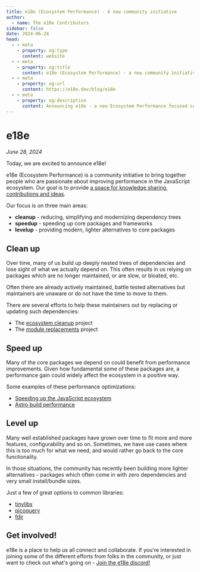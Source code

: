 ```yaml
---
title: e18e (Ecosystem Performance) - A new community initiative
author:
  - name: The e18e Contributors
sidebar: false
date: 2024-06-28
head:
  - - meta
    - property: og:type
      content: website
  - - meta
    - property: og:title
      content: e18e (Ecosystem Performance) - a new community initiative
  - - meta
    - property: og:url
      content: https://e18e.dev/blog/e18e
  - - meta
    - property: og:description
      content: Announcing e18e - a new Ecosystem Performance focused community to connect and collaborate.
---
```


# e18e

_June 28, 2024_

Today, we are excited to announce e18e!

e18e (Ecosystem Performance) is a community initiative to bring together people who are passionate
about improving performance in the JavaScript ecosystem. Our goal is to provide
[a space for knowledge sharing, contributions and ideas](https://chat.e18e.dev).

Our focus is on three main areas:

- **cleanup** - reducing, simplifying and modernizing dependency trees
- **speedup** - speeding up core packages and frameworks
- **levelup** - providing modern, lighter alternatives to core packages

## Clean up

Over time, many of us build up deeply nested trees of dependencies and lose
sight of what we actually depend on. This often results in us relying on
packages which are no longer maintained, or are slow, or bloated, etc.

Often there are already actively maintained, battle tested alternatives but
maintainers are unaware or do not have the time to move to them.

There are several efforts to help these maintainers out by replacing or
updating such dependencies:

- The [ecosystem cleanup](https://github.com/43081j/ecosystem-cleanup) project
- The [module replacements](https://github.com/bcomnes/npm-run-all2) project

## Speed up

Many of the core packages we depend on could benefit from performance
improvements. Given how fundamental some of these packages are, a performance
gain could widely affect the ecosystem in a positive way.

Some examples of these performance optimizations:

- [Speeding up the JavaScript ecosystem](https://marvinh.dev/blog/speeding-up-javascript-ecosystem/)
- [Astro build performance](https://gist.github.com/bluwy/05882ffa8b02178c2a9898d47c04bd5c)

## Level up

Many well established packages have grown over time to fit more and more
features, configurability and so on. Sometimes, we have use cases where this
is too much for what we need, and would rather go back to the core
functionality.

In those situations, the community has recently been building more lighter
alternatives - packages which often come in with zero dependencies and very
small install/bundle sizes.

Just a few of great options to common libraries:

- [tinylibs](https://tinylibs.github.io/)
- [picoquery](https://github.com/43081j/picoquery)
- [fdir](https://github.com/thecodrr/fdir/)

## Get involved!

e18e is a place to help us all connect and collaborate.
If you're interested in joining some of the different efforts from folks in the community,
or just want to check out what's going on - [Join the e18e discord!](https://chat.e18e.dev/)
